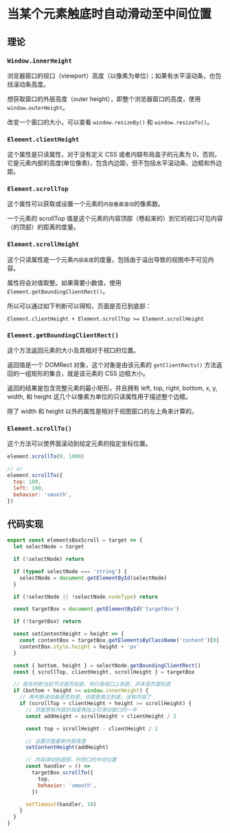 # 当某个元素触底时自动滑动至中间位置

## 理论

### `Window.innerHeight`

浏览器窗口的视口（viewport）高度（以像素为单位）；如果有水平滚动条，也包括滚动条高度。

想获取窗口的外层高度（outer height），即整个浏览器窗口的高度，使用 `window.outerHeight`。

改变一个窗口的大小，可以查看 `window.resizeBy()` 和 `window.resizeTo()`。

### `Element.clientHeight`

这个属性是只读属性，对于没有定义 CSS 或者内联布局盒子的元素为 0，否则，它是元素内部的高度(单位像素)，包含内边距，但不包括水平滚动条、边框和外边距。

### `Element.scrollTop`

这个属性可以获取或设置一个元素的`内容垂直滚动`的像素数。

一个元素的 scrollTop 值是这个元素的内容顶部（卷起来的）到它的视口可见内容（的顶部）的距离的度量。

### `Element.scrollHeight`

这个只读属性是一个元素`内容高度`的度量，包括由于溢出导致的视图中不可见内容。

属性将会对值取整。如果需要小数值，使用 `Element.getBoundingClientRect()`。

所以可以通过如下判断可以得知，页面是否已到底部：

`Element.clientHeight + Element.scrollTop >= Element.scrollHeight`

### `Element.getBoundingClientRect()`

这个方法返回元素的大小及其相对于视口的位置。

返回值是一个 DOMRect 对象，这个对象是由该元素的 `getClientRects()` 方法返回的一组矩形的集合，就是该元素的 CSS 边框大小。

返回的结果是包含完整元素的最小矩形，并且拥有 left, top, right, bottom, x, y, width, 和 height 这几个以像素为单位的只读属性用于描述整个边框。

除了 width 和 height 以外的属性是相对于视图窗口的左上角来计算的。

### `Element.scrollTo()`

这个方法可以使界面滚动到给定元素的指定坐标位置。

```js
element.scrollTo(0, 1000)

// or
element.scrollTo({
  top: 100,
  left: 100,
  behavior: 'smooth',
})
```

## 代码实现

```js
export const elementsBoxScroll = target => {
  let selectNode = target

  if (!selectNode) return

  if (typeof selectNode === 'string') {
    selectNode = document.getElementById(selectNode)
  }

  if (!selectNode || !selectNode.nodeType) return

  const targetBox = document.getElementById('targetBox')

  if (!targetBox) return

  const setContentHeight = height => {
    const contentBox = targetBox.getElementsByClassName('content')[0]
    contentBox.style.height = height + 'px'
  }

  const { bottom, height } = selectNode.getBoundingClientRect()
  const { scrollTop, clientHeight, scrollHeight } = targetBox

  // 首先判断当前节点是否到底，但只是视口上到底，并未是页面到底
  if (bottom + height >= window.innerHeight) {
    // 再判断滚动条是否到底，也就是真正到底，没有内容了
    if (scrollTop + clientHeight + height >= scrollHeight) {
      // 页面原有内容的高度再加上可滑动窗口的一半
      const addHeight = scrollHeight + clientHeight / 2

      const top = scrollHeight - clientHeight / 2

      // 设置页面最新内容高度
      setContentHeight(addHeight)

      // 内容滑动到底部，约视口的中间位置
      const handler = () =>
        targetBox.scrollTo({
          top,
          behavior: 'smooth',
        })

      setTimeout(handler, 10)
    }
  }
}
```
